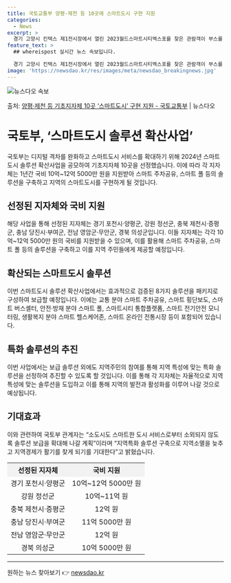 ```yaml
---
title: 국토교통부 양평·제천 등 10곳에 스마트도시 구현 지원
categories:
  - News
excerpt: >
  경기 고양시 킨텍스 제1전시장에서 열린 2023월드스마트시티엑스포를 찾은 관람객이 부스를 둘러보고 있다. (…
feature_text: >
  ## whereispost 실시간 뉴스 속보입니다.

  경기 고양시 킨텍스 제1전시장에서 열린 2023월드스마트시티엑스포를 찾은 관람객이 부스를 둘러보고 있다. (…
image: 'https://newsdao.kr/res/images/meta/newsdao_breakingnews.jpg'
---
```


![뉴스다오 속보](https://newsdao.kr/res/images/meta/newsdao_breakingnews.jpg)

<p>출처: <a href="https://newsdao.kr/3893" rel="dofollow">양평·제천 등 기초지자체 10곳 ‘스마트도시’ 구현 지원 - 국토교통부</a> | 뉴스다오</p>

<h1>국토부, ‘스마트도시 솔루션 확산사업’</h1>
<p data-ke-size="size16">국토부는 디지털 격차를 완화하고 스마트도시 서비스를 확대하기 위해 2024년 스마트도시 솔루션 확산사업을 공모하여 기초지자체 10곳을 선정했습니다. 이에 따라 각 지자체는 1년간 국비 10억~12억 5000만 원을 지원받아 스마트 주차공유, 스마트 폴 등의 솔루션을 구축하고 지역의 스마트도시를 구현하게 될 것입니다.</p>

<h2>선정된 지자체와 국비 지원</h2>
<p data-ke-size="size16">해당 사업을 통해 선정된 지자체는 경기 포천시·양평군, 강원 정선군, 충북 제천시·증평군, 충남 당진시·부여군, 전남 영암군·무안군, 경북 의성군입니다. 이들 지자체는 각각 10억~12억 5000만 원의 국비를 지원받을 수 있으며, 이를 활용해 스마트 주차공유, 스마트 폴 등의 솔루션을 구축하고 이를 지역 주민들에게 제공할 예정입니다.</p>

<h2>확산되는 스마트도시 솔루션</h2>
<p data-ke-size="size16">이번 스마트도시 솔루션 확산사업에서는 효과적으로 검증된 8가지 솔루션을 패키지로 구성하여 보급할 예정입니다. 이에는 교통 분야 스마트 주차공유, 스마트 횡단보도, 스마트 버스셸터, 안전·방재 분야 스마트 폴, 스마트시티 통합플랫폼, 스마트 전기안전 모니터링, 생활복지 분야 스마트 헬스케어존, 스마트 온라인 전통시장 등이 포함되어 있습니다.</p>

<h2>특화 솔루션의 추진</h2>
<p data-ke-size="size16">이번 사업에서는 보급 솔루션 외에도 지역주민의 참여를 통해 지역 특성에 맞는 특화 솔루션을 선정하여 추진할 수 있도록 할 것입니다. 이를 통해 각 지자체는 자율적으로 지역 특성에 맞는 솔루션을 도입하고 이를 통해 지역의 발전과 활성화를 이루어 나갈 것으로 예상됩니다.</p>

<h2>기대효과</h2>
<p data-ke-size="size16">이와 관련하여 국토부 관계자는 “소도시도 스마트한 도시 서비스로부터 소외되지 않도록 솔루션 보급을 확대해 나갈 계획”이라며 “지역특화 솔루션 구축으로 지역소멸을 늦추고 지역경제가 활기를 찾게 되기를 기대한다”고 밝혔습니다.</p>

<table>
  <tr>
    <th style="text-align: center; background-color: #f2f2f2;">선정된 지자체</th>
    <th style="text-align: center; background-color: #f2f2f2;">국비 지원</th>
  </tr>
  <tr>
    <td style="text-align: center;">경기 포천시·양평군</td>
    <td style="text-align: center;">10억~12억 5000만 원</td>
  </tr>
  <tr>
    <td style="text-align: center;">강원 정선군</td>
    <td style="text-align: center;">10억~11억 원</td>
  </tr>
  <tr>
    <td style="text-align: center;">충북 제천시·증평군</td>
    <td style="text-align: center;">12억 원</td>
  </tr>
  <tr>
    <td style="text-align: center;">충남 당진시·부여군</td>
    <td style="text-align: center;">11억 5000만 원</td>
  </tr>
  <tr>
    <td style="text-align: center;">전남 영암군·무안군</td>
    <td style="text-align: center;">12억 원</td>
  </tr>
  <tr>
    <td style="text-align: center;">경북 의성군</td>
    <td style="text-align: center;">10억 5000만 원</td>
  </tr>
</table>

<hr> 

원하는 뉴스 찾아보기 👉 <a href="https://newsdao.kr" rel="dofollow">newsdao.kr</a>


